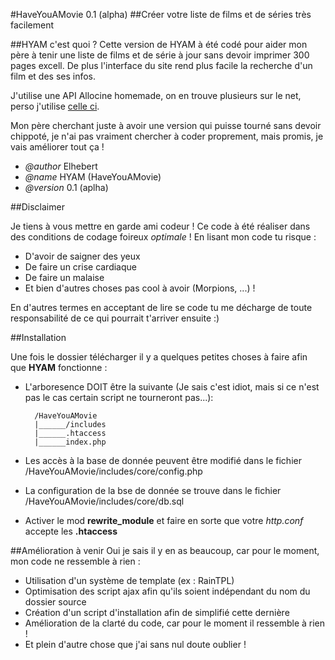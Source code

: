 #HaveYouAMovie 0.1 (alpha)
##Créer votre liste de films et de séries très facilement

##HYAM c'est quoi ?
Cette version de HYAM à été codé pour aider mon père à tenir une liste de films et de série à jour sans devoir imprimer 300 pages excell.
De plus l'interface du site rend plus facile la recherche d'un film et des ses infos.

J'utilise une API Allocine homemade, on en trouve plusieurs sur le net, perso j'utilise [celle ci](http://wiki.gromez.fr/dev/api/allocine_v3).

Mon père cherchant juste à avoir une version qui puisse tourné sans devoir chippoté, je n'ai pas vraiment chercher à coder proprement, mais promis, je vais améliorer tout ça !

* *@author*     Elhebert
* *@name*       HYAM (HaveYouAMovie)
* *@version*    0.1 (aplha)

##Disclaimer

Je tiens à vous mettre en garde ami codeur ! Ce code à été réaliser dans des conditions de codage foireux *optimale* !
En lisant mon code tu risque :
* D'avoir de saigner des yeux
* De faire un crise cardiaque
* De faire un malaise
* Et bien d'autres choses pas cool à avoir (Morpions, ...) !

En d'autres termes en acceptant de lire se code tu me décharge de toute responsabilité de ce qui pourrait t'arriver ensuite :)

##Installation

Une fois le dossier télécharger il y a quelques petites choses à faire afin que **HYAM** fonctionne :
* L'arboresence DOIT être la suivante (Je sais c'est idiot, mais si ce n'est pas le cas certain script ne tourneront pas...): 
    
        /HaveYouAMovie  
        |______/includes  
        |______.htaccess  
        |______index.php  

* Les accès à la base de donnée peuvent être modifié dans le fichier /HaveYouAMovie/includes/core/config.php
* La configuration de la bse de donnée se trouve dans le fichier /HaveYouAMovie/includes/core/db.sql

* Activer le mod **rewrite_module** et faire en sorte que votre *http.conf* accepte les **.htaccess**

##Amélioration à venir
Oui je sais il y en as beaucoup, car pour le moment, mon code ne ressemble à rien :

* Utilisation d'un système de template (ex : RainTPL)
* Optimisation des script ajax afin qu'ils soient indépendant du nom du dossier source
* Création d'un script d'installation afin de simplifié cette dernière
* Amélioration de la clarté du code, car pour le moment il ressemble à rien !
* Et plein d'autre chose que j'ai sans nul doute oublier !
